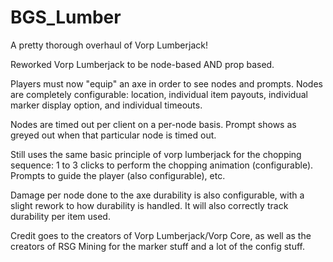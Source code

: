 # BGS_Lumber
A pretty thorough overhaul of Vorp Lumberjack!

Reworked Vorp Lumberjack to be node-based AND prop based.

Players must now "equip" an axe in order to see nodes and prompts.
Nodes are completely configurable: location, individual item payouts, individual marker display option, and individual timeouts.

Nodes are timed out per client on a per-node basis. Prompt shows as greyed out when that particular node is timed out.

Still uses the same basic principle of vorp lumberjack for the chopping sequence: 1 to 3 clicks to perform the chopping animation (configurable). Prompts to guide the player (also configurable), etc.

Damage per node done to the axe durability is also configurable, with a slight rework to how durability is handled. It will also correctly track durability per item used.

Credit goes to the creators of Vorp Lumberjack/Vorp Core, as well as the creators of RSG Mining for the marker stuff and a lot of the config stuff.
